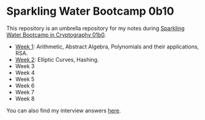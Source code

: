 # Sparkling Water Bootcamp 0b10

This repository is an umbrella repository for my notes during [Sparkling Water Bootcamp in Cryptography 01b0](https://github.com/lambdaclass/lambdaworks/blob/bootcamp0b10/bootcamp/sparkling_water_0b10.md).

- [Week 1](./docs/WEEK-1.md): Arithmetic, Abstract Algebra, Polynomials and their applications, RSA.
- [Week 2](./docs/WEEK-2.md): Elliptic Curves, Hashing.
- Week 3
- Week 4
- Week 5
- Week 6
- Week 7
- Week 8

You can also find my interview answers [here](./docs/INTERVIEW.md).
